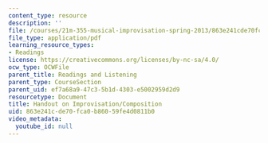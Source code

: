 ```yaml
---
content_type: resource
description: ''
file: /courses/21m-355-musical-improvisation-spring-2013/863e241cde70fca0b86059fe4d0811b0_MIT21M_355S13_handout.pdf
file_type: application/pdf
learning_resource_types:
- Readings
license: https://creativecommons.org/licenses/by-nc-sa/4.0/
ocw_type: OCWFile
parent_title: Readings and Listening
parent_type: CourseSection
parent_uid: ef7a68a9-47c3-5b1d-4303-e5002959d2d9
resourcetype: Document
title: Handout on Improvisation/Composition
uid: 863e241c-de70-fca0-b860-59fe4d0811b0
video_metadata:
  youtube_id: null
---
```


